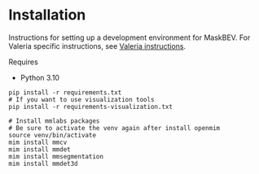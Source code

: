 # Installation

Instructions for setting up a development environment for MaskBEV.
For Valeria specific instructions, see [Valeria instructions](docs/VALERIA.md).

Requires
- Python 3.10

```shell
pip install -r requirements.txt
# If you want to use visualization tools
pip install -r requirements-visualization.txt

# Install mmlabs packages
# Be sure to activate the venv again after install openmim
source venv/bin/activate
mim install mmcv
mim install mmdet
mim install mmsegmentation
mim install mmdet3d
```

